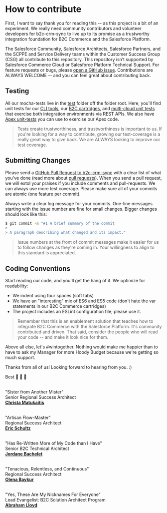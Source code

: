 # How to contribute

First, I want to say thank you for reading this -- as this project is a bit of an experiment.  We really need community contributors and volunteer developers for b2c-crm-sync to live up to its promise as a trustworthy integration foundation for B2C Commerce and the Salesforce Platform.

The Salesforce Community, Salesforce Architects, Salesforce Partners, and the SCPPE and Service Delivery teams within the Customer Success Group (CSG) all contribute to this repository. This repository isn’t supported by Salesforce Commerce Cloud or Salesforce Platform Technical Support. For feature requests or bugs, please [open a GitHub issue](https://github.com/SalesforceCommerceCloud/b2c-crm-sync/issues/new/choose). Contributions are ALWAYS WELCOME -- and you can feel great about contributing back.

## Testing

All our mocha-tests live in the [test](test) folder off the folder root.  Here, you'll find unit tests for our [CLI tools](test/cli), our [B2C cartridges](test/b2c), and [multi-cloud unit tests](test/_use-cases) that exercise both integration environments via REST APIs.  We also have [Apex unit-tests](src/sfdc/base/main/default/classes) you can use to exercise our Apex code.

> Tests create trustworthiness, and trustworthiness is important to us.  If you're looking for a way to contribute, growing our test-coverage is a really great way to give back.  We are ALWAYS looking to improve our test coverage.

## Submitting Changes

Please send a [GitHub Pull Request to b2c-crm-sync](https://github.com/SalesforceCommerceCloud/b2c-crm-sync/pull/new/master) with a clear list of what you've done (read more about [pull requests](http://help.github.com/pull-requests/)). When you send a pull request, we will extol your praises if you include comments and pull-requests. We can always use more test coverage. Please make sure all of your commits are atomic (one feature per commit).

Always write a clear log message for your commits. One-line messages starting with the issue number are fine for small changes.  Bigger changes should look like this:

```bash
$ git commit -m "#1 A brief summary of the commit
> 
> A paragraph describing what changed and its impact."
```

> Issue numbers at the front of commit messages make it easier for us to follow changes as they're coming in.  Your willingness to align to this standard is appreciated.

## Coding Conventions

Start reading our code, and you'll get the hang of it. We optimize for readability:

  * We indent using four spaces (soft tabs)
  * We have an "interesting" mix of ES6 and ES5 code (don't hate the var statements in our B2C Commerce cartridges)
  * The project includes an ESLint configuration file; please use it.

 > Remember that this is an enablement solution that teaches how to integrate B2C Commerce with the Salesforce Platform.  It's community contributed and driven.  That said, consider the people who will read your code -- and make it look nice for them.

Above all else, let's #wintogether.  Nothing would make me happier than to have to ask my Manager for more Hoody Budget because we're getting so much support.

Thanks from all of us!  Looking forward to hearing from you. :)

Best :purple_heart: :purple_heart: :purple_heart:

<br/>"Sister from Another Mister"
<br/>Senior Regional Success Architect
<br/>**[Christa Matukaitis](https://www.linkedin.com/in/christa-matukaitis-152a5b35/)**

<br/>"Artisan Flow-Master"
<br/>Regional Success Architect
<br/>**[Eric Schultz](https://www.linkedin.com/in/ericszulc/)**

<br/>"Has Re-Written More of My Code than I Have"
<br/>Senior B2C Technical Architect
<br/>**[Jordane Bachelet](https://www.linkedin.com/in/jordane-bachelet/)**

<br/>"Tenacious, Relentless, and Continuous"
<br/>Regional Success Architect
<br/>**[Olena Baykur](https://www.linkedin.com/in/olena-baykur-2057617/)**

<br/>"Yes, These Are My Nicknames For Everyone"
<br/>Lead Evangelist: B2C Solution Architect Program
<br/>**[Abraham Lloyd](https://www.linkedin.com/in/abrahamlloyd/)**

